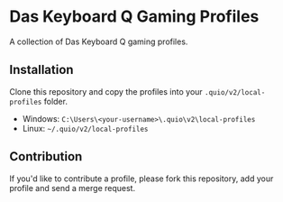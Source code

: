 # Das Keyboard Q Gaming Profiles
A collection of Das Keyboard Q gaming profiles.

## Installation
Clone this repository and copy the profiles into your `.quio/v2/local-profiles` folder.

- Windows: `C:\Users\<your-username>\.quio\v2\local-profiles`
- Linux: `~/.quio/v2/local-profiles`


## Contribution
If you'd like to contribute a profile, please fork this repository, add your profile and send a merge request.
